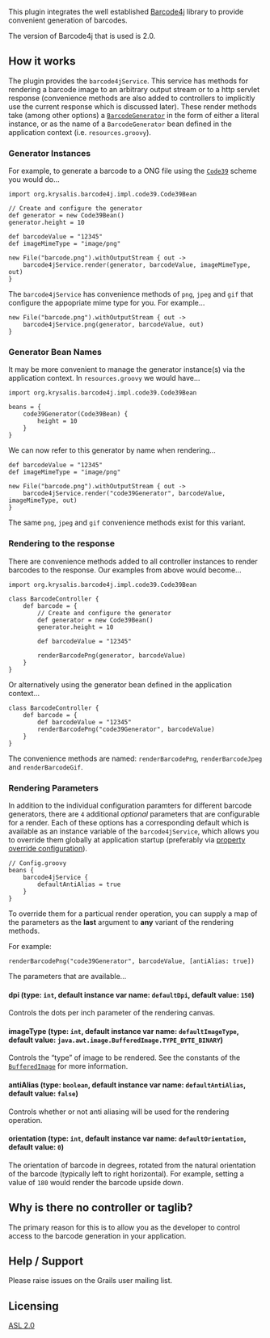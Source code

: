 This plugin integrates the well established [Barcode4j](http://barcode4j.sourceforge.net/ "Welcome to Barcode4J") library to provide convenient generation of barcodes.

The version of Barcode4j that is used is 2.0.

## How it works

The plugin provides the `barcode4jService`. This service has methods for rendering a barcode image to an arbitrary output stream or to a http servlet response (convenience methods are also added to controllers to implicitly use the current response which is discussed later). These render methods take (among other options) a [`BarcodeGenerator`](http://barcode4j.sourceforge.net/2.0/javadocs/org/krysalis/barcode4j/BarcodeGenerator.html "BarcodeGenerator (barcode4j 2.0 API)") in the form of either a literal instance, or as the name of a `BarcodeGenerator` bean defined in the application context (i.e. `resources.groovy`).

### Generator Instances

For example, to generate a barcode to a ONG file using the [`Code39`](http://en.wikipedia.org/wiki/Code_39 "Code 39 - Wikipedia, the free encyclopedia") scheme you would do…

    import org.krysalis.barcode4j.impl.code39.Code39Bean
        
    // Create and configure the generator
    def generator = new Code39Bean()
    generator.height = 10
    
    def barcodeValue = "12345"
    def imageMimeType = "image/png"
    
    new File("barcode.png").withOutputStream { out ->
        barcode4jService.render(generator, barcodeValue, imageMimeType, out)
    }

The `barcode4jService` has convenience methods of `png`, `jpeg` and `gif` that configure the appopriate mime type for you. For example…

    new File("barcode.png").withOutputStream { out ->
        barcode4jService.png(generator, barcodeValue, out)
    }

### Generator Bean Names

It may be more convenient to manage the generator instance(s) via the application context. In `resources.groovy` we would have…

    import org.krysalis.barcode4j.impl.code39.Code39Bean
    
    beans = {
        code39Generator(Code39Bean) {
            height = 10
        }
    }

We can now refer to this generator by name when rendering…

    def barcodeValue = "12345"
    def imageMimeType = "image/png"
    
    new File("barcode.png").withOutputStream { out ->
        barcode4jService.render("code39Generator", barcodeValue, imageMimeType, out)
    }

The same `png`, `jpeg` and `gif` convenience methods exist for this variant.

### Rendering to the response

There are convenience methods added to all controller instances to render barcodes to the response. Our examples from above would become…

    import org.krysalis.barcode4j.impl.code39.Code39Bean
    
    class BarcodeController {
        def barcode = {
            // Create and configure the generator
            def generator = new Code39Bean()
            generator.height = 10

            def barcodeValue = "12345"

            renderBarcodePng(generator, barcodeValue)
        }
    }

Or alternatively using the generator bean defined in the application context…

    class BarcodeController {
        def barcode = {
            def barcodeValue = "12345"
            renderBarcodePng("code39Generator", barcodeValue)
        }
    }

The convenience methods are named: `renderBarcodePng`, `renderBarcodeJpeg` and `renderBarcodeGif`.

### Rendering Parameters

In addition to the individual configuration paramters for different barcode generators, there are `4` additional *optional* parameters that are configurable for a render. Each of these options has a corresponding default which is available as an instance variable of the `barcode4jService`, which allows you to override them globally at application startup (preferably via [property override configuration](http://grails.org/doc/latest/guide/14.%20Grails%20and%20Spring.html#14.6%20Property%20Override%20Configuration "14. Grails and Spring")).

    // Config.groovy
    beans {
        barcode4jService {
            defaultAntiAlias = true
        }
    }

To override them for a particual render operation, you can supply a map of the parameters as the **last** argument to **any** variant of the rendering methods.

For example:

    renderBarcodePng("code39Generator", barcodeValue, [antiAlias: true])

The parameters that are available…

#### dpi (type: `int`, default instance var name: `defaultDpi`, default value: `150`)

Controls the dots per inch parameter of the rendering canvas.

#### imageType (type: `int`, default instance var name: `defaultImageType`, default value: `java.awt.image.BufferedImage.TYPE_BYTE_BINARY`)

Controls the “type” of image to be rendered. See the constants of the [`BufferedImage`](http://download.oracle.com/javase/6/docs/api/java/awt/image/BufferedImage.html#field_summary "BufferedImage (Java Platform SE 6)") for more information.

#### antiAlias (type: `boolean`, default instance var name: `defaultAntiAlias`, default value: `false`)

Controls whether or not anti aliasing will be used for the rendering operation.

#### orientation (type: `int`, default instance var name: `defaultOrientation`, default value: `0`)

The orientation of barcode in degrees, rotated from the natural orientation of the barcode (typically left to right horizontal). For example, setting a value of `180` would render the barcode upside down.

## Why is there no controller or taglib?

The primary reason for this is to allow you as the developer to control access to the barcode generation in your application.

## Help / Support

Please raise issues on the Grails user mailing list.

## Licensing

[ASL 2.0](http://www.apache.org/licenses/LICENSE-2.0.html "Apache License, Version 2.0")